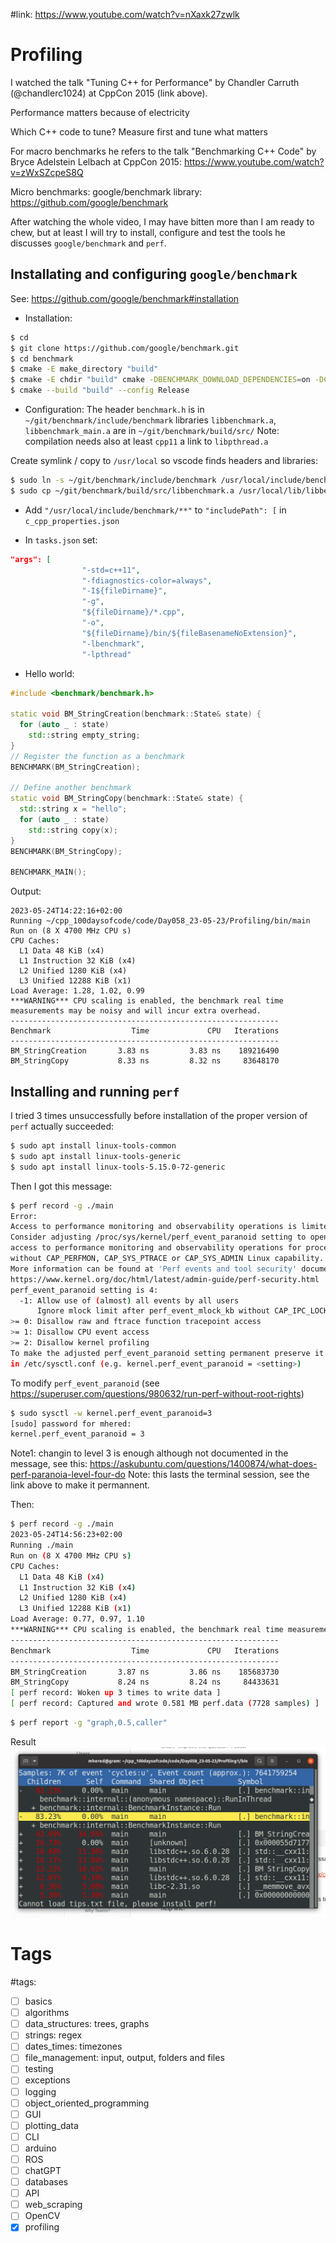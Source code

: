#link: https://www.youtube.com/watch?v=nXaxk27zwlk

# Profiling

I watched the talk "Tuning C++ for Performance" by Chandler Carruth (@chandlerc1024) at CppCon 2015 (link above).

Performance matters because of electricity

Which C++ code to tune? Measure first and tune what matters

For macro benchmarks he refers to the talk "Benchmarking C++ Code" by Bryce Adelstein Lelbach at CppCon 2015: https://www.youtube.com/watch?v=zWxSZcpeS8Q

Micro benchmarks: google/benchmark library: https://github.com/google/benchmark

After watching the whole video, I may have bitten more than I am ready to chew, but at least I will try to install, configure and test the tools he discusses `google/benchmark` and `perf`.

## Installating and configuring `google/benchmark`
See: https://github.com/google/benchmark#installation

* Installation:
```bash
$ cd 
$ git clone https://github.com/google/benchmark.git
$ cd benchmark
$ cmake -E make_directory "build"
$ cmake -E chdir "build" cmake -DBENCHMARK_DOWNLOAD_DEPENDENCIES=on -DCMAKE_BUILD_TYPE=Release ../
$ cmake --build "build" --config Release
```
* Configuration:
The header `benchmark.h` is in `~/git/benchmark/include/benchmark`
libraries `libbenchmark.a`, `libbenchmark_main.a` are in `~/git/benchmark/build/src/` 
Note: compilation needs also at least `cpp11` a link to `libpthread.a`

Create symlink / copy to `/usr/local` so vscode finds headers and libraries:
```bash
$ sudo ln -s ~/git/benchmark/include/benchmark /usr/local/include/benchmark
$ sudo cp ~/git/benchmark/build/src/libbenchmark.a /usr/local/lib/libbenchmark.a
```

* Add `"/usr/local/include/benchmark/**"` to `"includePath": [` in `c_cpp_properties.json` 

* In `tasks.json` set:
```json
"args": [
                "-std=c++11",
                "-fdiagnostics-color=always",
                "-I${fileDirname}",
                "-g",
                "${fileDirname}/*.cpp",
                "-o",
                "${fileDirname}/bin/${fileBasenameNoExtension}",
                "-lbenchmark",
                "-lpthread"
```

* Hello world:
```c++
#include <benchmark/benchmark.h>

static void BM_StringCreation(benchmark::State& state) {
  for (auto _ : state)
    std::string empty_string;
}
// Register the function as a benchmark
BENCHMARK(BM_StringCreation);

// Define another benchmark
static void BM_StringCopy(benchmark::State& state) {
  std::string x = "hello";
  for (auto _ : state)
    std::string copy(x);
}
BENCHMARK(BM_StringCopy);

BENCHMARK_MAIN();
```

Output:
```
2023-05-24T14:22:16+02:00
Running ~/cpp_100daysofcode/code/Day058_23-05-23/Profiling/bin/main
Run on (8 X 4700 MHz CPU s)
CPU Caches:
  L1 Data 48 KiB (x4)
  L1 Instruction 32 KiB (x4)
  L2 Unified 1280 KiB (x4)
  L3 Unified 12288 KiB (x1)
Load Average: 1.28, 1.02, 0.99
***WARNING*** CPU scaling is enabled, the benchmark real time measurements may be noisy and will incur extra overhead.
------------------------------------------------------------
Benchmark                  Time             CPU   Iterations
------------------------------------------------------------
BM_StringCreation       3.83 ns         3.83 ns    189216490
BM_StringCopy           8.33 ns         8.32 ns     83648170
```
## Installing and running `perf`
I tried 3 times unsuccessfully before installation of the proper version of `perf` actually succeeded:
```bash
$ sudo apt install linux-tools-common
$ sudo apt install linux-tools-generic
$ sudo apt install linux-tools-5.15.0-72-generic
```

Then I got this message:
```bash
$ perf record -g ./main
Error:
Access to performance monitoring and observability operations is limited.
Consider adjusting /proc/sys/kernel/perf_event_paranoid setting to open
access to performance monitoring and observability operations for processes
without CAP_PERFMON, CAP_SYS_PTRACE or CAP_SYS_ADMIN Linux capability.
More information can be found at 'Perf events and tool security' document:
https://www.kernel.org/doc/html/latest/admin-guide/perf-security.html
perf_event_paranoid setting is 4:
  -1: Allow use of (almost) all events by all users
      Ignore mlock limit after perf_event_mlock_kb without CAP_IPC_LOCK
>= 0: Disallow raw and ftrace function tracepoint access
>= 1: Disallow CPU event access
>= 2: Disallow kernel profiling
To make the adjusted perf_event_paranoid setting permanent preserve it
in /etc/sysctl.conf (e.g. kernel.perf_event_paranoid = <setting>)
```

To modify `perf_event_paranoid` (see https://superuser.com/questions/980632/run-perf-without-root-rights)

```bash
$ sudo sysctl -w kernel.perf_event_paranoid=3
[sudo] password for mhered: 
kernel.perf_event_paranoid = 3
```
Note1: changin to level 3 is enough although not documented in the message, see this: https://askubuntu.com/questions/1400874/what-does-perf-paranoia-level-four-do
Note: this lasts the terminal session, see the link above to make it permannent.

Then:

```bash
$ perf record -g ./main
2023-05-24T14:56:23+02:00
Running ./main
Run on (8 X 4700 MHz CPU s)
CPU Caches:
  L1 Data 48 KiB (x4)
  L1 Instruction 32 KiB (x4)
  L2 Unified 1280 KiB (x4)
  L3 Unified 12288 KiB (x1)
Load Average: 0.77, 0.97, 1.10
***WARNING*** CPU scaling is enabled, the benchmark real time measurements may be noisy and will incur extra overhead.
------------------------------------------------------------
Benchmark                  Time             CPU   Iterations
------------------------------------------------------------
BM_StringCreation       3.87 ns         3.86 ns    185683730
BM_StringCopy           8.24 ns         8.24 ns     84433631
[ perf record: Woken up 3 times to write data ]
[ perf record: Captured and wrote 0.581 MB perf.data (7728 samples) ]
```

```bash
$ perf report -g "graph,0.5,caller"
```
Result
![](./profiler.png)

# Tags
#tags: 

- [ ] basics
- [ ] algorithms
- [ ] data_structures: trees, graphs
- [ ] strings: regex
- [ ] dates_times: timezones
- [ ] file_management: input, output, folders and files
- [ ] testing
- [ ] exceptions
- [ ] logging
- [ ] object_oriented_programming
- [ ] GUI
- [ ] plotting_data
- [ ] CLI
- [ ] arduino
- [ ] ROS
- [ ] chatGPT
- [ ] databases
- [ ] API
- [ ] web_scraping
- [ ] OpenCV
- [x] profiling